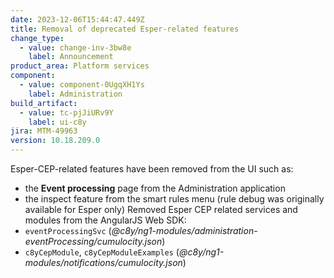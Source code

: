 ```yaml
---
date: 2023-12-06T15:44:47.449Z
title: Removal of deprecated Esper-related features
change_type:
  - value: change-inv-3bw8e
    label: Announcement
product_area: Platform services
component:
  - value: component-0UgqXH1Ys
    label: Administration
build_artifact:
  - value: tc-pjJiURv9Y
    label: ui-c8y
jira: MTM-49963
version: 10.18.209.0
---
```

Esper-CEP-related features have been removed from the UI such as:

* the **Event processing** page from the Administration application
* the inspect feature from the smart rules menu (rule debug was originally available for Esper only) Removed Esper CEP related services and modules from the AngularJS Web SDK:
* `eventProcessingSvc` (*@c8y/ng1-modules/administration-eventProcessing/cumulocity.json*)
* `c8yCepModule`, `c8yCepModuleExamples` (*@c8y/ng1-modules/notifications/cumulocity.json*) 
